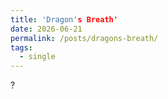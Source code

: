 ```yaml
---
title: 'Dragon's Breath'
date: 2026-06-21
permalink: /posts/dragons-breath/
tags:
  - single
---
```


?